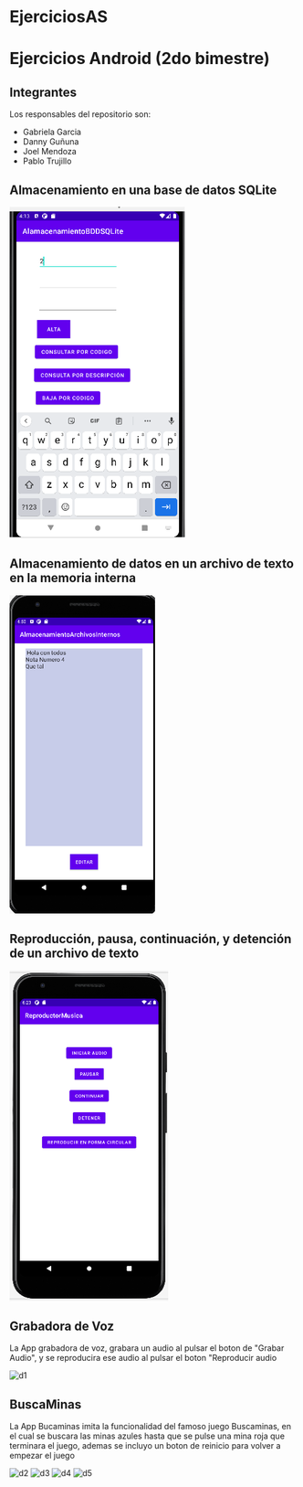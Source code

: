 # EjerciciosAS

# Ejercicios Android (2do bimestre)

## Integrantes

Los responsables del repositorio son: 

* Gabriela Garcia
* Danny Guñuna
* Joel Mendoza
* Pablo Trujillo 

## Almacenamiento en una base de datos SQLite

![](https://github.com/JoelMendoza1/Ejercicios-TopicosEspeciales/blob/main/Capturas/Ejercicio1-ConsultarDatos1.PNG)

## Almacenamiento de datos en un archivo de texto en la memoria interna

![](https://github.com/JoelMendoza1/Ejercicios-TopicosEspeciales/blob/main/Capturas/Ejercicio2-IngresarTexto.PNG)

## Reproducción, pausa, continuación, y detención de un archivo de texto

![](https://github.com/JoelMendoza1/Ejercicios-TopicosEspeciales/blob/main/Capturas/Ejercicio3-ReproductorMusica.PNG)


## Grabadora de Voz

La App grabadora de voz, grabara un audio al pulsar el boton de "Grabar Audio", y se reproducira ese audio al pulsar el boton "Reproducir audio

![d1](https://user-images.githubusercontent.com/38481086/106399954-a9aab980-63e9-11eb-8d2b-22cc9f07ca8c.png)

## BuscaMinas

La App Bucaminas imita la funcionalidad del famoso juego Buscaminas, en el cual se buscara las minas azules hasta que se pulse una mina roja que terminara el juego, ademas se incluyo un boton de reinicio para volver a empezar el juego 

![d2](https://user-images.githubusercontent.com/38481086/106399966-b6c7a880-63e9-11eb-87ec-6b1a4b455b04.png)
![d3](https://user-images.githubusercontent.com/38481086/106399975-c2b36a80-63e9-11eb-8d14-e3120a145c16.png)
![d4](https://user-images.githubusercontent.com/38481086/106399990-cd6dff80-63e9-11eb-9fc6-77bd48846983.png)
![d5](https://user-images.githubusercontent.com/38481086/106399994-d52da400-63e9-11eb-8d9d-f2c881a2b3cd.png)

